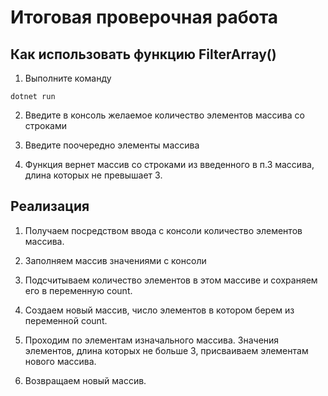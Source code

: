 # Итоговая проверочная работа
 
## Как использовать функцию FilterArray()
 
1. Выполните команду
 
```
dotnet run
```
 
2. Введите в консоль желаемое количество элементов массива со строками
 
3. Введите поочередно элементы массива
 
4. Функция вернет массив со строками из введенного в п.3 массива, длина которых не превышает 3.
 
## Реализация
 
1. Получаем посредством ввода с консоли количество элементов массива.
 
2. Заполняем массив значениями с консоли
 
3. Подсчитываем количество элементов в этом массиве и сохраняем его в переменную count.
 
4. Создаем новый массив, число элементов в котором берем из переменной count.
 
5. Проходим по элементам изначального массива. Значения элементов, длина которых не больше 3, присваиваем элементам нового массива.
 
6. Возвращаем новый массив.